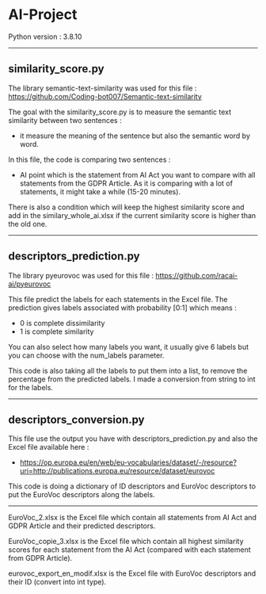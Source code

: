 # AI-Project

Python version : 3.8.10 

----------------
similarity_score.py
------------------------------------------------------------------------------------------------------------------

The library semantic-text-similarity was used for this file : https://github.com/Coding-bot007/Semantic-text-similarity

The goal with the similarity_score.py is to measure the semantic text similarity between two sentences :
- it measure the meaning of the sentence but also the semantic word by word.

In this file, the code is comparing two sentences :
- AI point which is the statement from AI Act you want to compare with all statements from the GDPR Article.
As it is comparing with a lot of statements, it might take a while (15-20 minutes).

There is also a condition which will keep the highest similarity score and add in the similary_whole_ai.xlsx if the current similarity score is higher than the old one.

-----------
descriptors_prediction.py
-------------------------------------------------------------------------------------------------------------------

The library pyeurovoc was used for this file : https://github.com/racai-ai/pyeurovoc

This file predict the labels for each statements in the Excel file.
The prediction gives labels associated with probability [0:1] which means :
- 0 is complete dissimilarity
- 1 is complete similarity

You can also select how many labels you want, it usually give 6 labels but you can choose with the num_labels parameter.

This code is also taking all the labels to put them into a list, to remove the percentage from the predicted labels. I made a conversion from string to int for the labels.

-------------------------------
descriptors_conversion.py
----------------------------------------

This file use the output you have with descriptors_prediction.py and also the Excel file available here : 
- https://op.europa.eu/en/web/eu-vocabularies/dataset/-/resource?uri=http://publications.europa.eu/resource/dataset/eurovoc

This code is doing a dictionary of ID descriptors and EuroVoc descriptors to put the EuroVoc descriptors along the labels.

-------------------------------------------

EuroVoc_2.xlsx is the Excel file which contain all statements from AI Act and GDPR Article and their predicted descriptors.

EuroVoc_copie_3.xlsx is the Excel file which contain all highest similarity scores for each statement from the AI Act (compared with each statement from GDPR Article).

eurovoc_export_en_modif.xlsx is the Excel file with EuroVoc descriptors and their ID (convert into int type).





